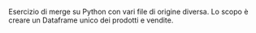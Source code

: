 Esercizio di merge su Python con vari file di origine diversa. Lo scopo è creare un Dataframe unico dei prodotti e vendite.
